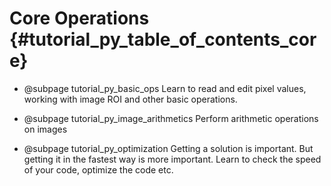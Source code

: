 # Core Operations {#tutorial_py_table_of_contents_core}
- @subpage tutorial_py_basic_ops
  Learn to read and edit pixel values, working with image ROI and other basic operations.
- @subpage tutorial_py_image_arithmetics
  Perform arithmetic operations on images

- @subpage tutorial_py_optimization
  Getting a solution is important. But getting it in the fastest way is more important. Learn to check the speed of your code, optimize the code etc.

